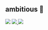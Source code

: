 ## ambitious 🧿
<div>
<a> <img src="https://img.shields.io/badge/-LinkedIn-%230077B5?style=for-the-badge&logo=linkedin&logoColor=white" target="_blank"></a> 
<a href "https://instagram.com/milena.yr" target="_blank"><img src= "https://img.shields.io/badge/Instagram-E4405F?style=for-the-badge&logo=instagram&logoColor=white" target="_blank"</a>
<a href="https://discord.gg/510846131861979136" target="_blank"><img src="https://img.shields.io/badge/Discord-7289DA?style=for-the-badge&logo=discord&logoColor=white" target="_blank"></a> 
</div>


